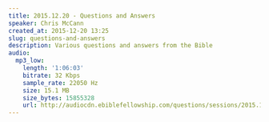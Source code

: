 ```yaml
---
title: 2015.12.20 - Questions and Answers
speaker: Chris McCann
created_at: 2015-12-20 13:25
slug: questions-and-answers
description: Various questions and answers from the Bible
audio:
  mp3_low:
    length: '1:06:03'
    bitrate: 32 Kbps
    sample_rate: 22050 Hz
    size: 15.1 MB
    size_bytes: 15855328
    url: http://audiocdn.ebiblefellowship.com/questions/sessions/2015.12.20_McCann_-_Questions_and_Answers.mp3
---
```

